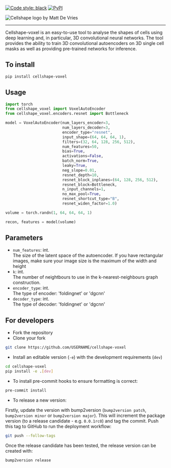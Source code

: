 [![Code style: black](https://img.shields.io/badge/code%20style-black-000000.svg)](https://github.com/psf/black)
[![PyPI](https://img.shields.io/pypi/v/cellshape-cloud.svg)](https://pypi.org/project/cellshape-voxel)

<img src="https://github.com/DeVriesMatt/cellshape-voxel/blob/main/img/cellshape_voxel.png" 
     alt="Cellshape logo by Matt De Vries">
___
Cellshape-voxel is an easy-to-use tool to analyse the shapes of cells using deep learning and, in particular, 3D convolutional neural networks. The tool provides the ability to train 3D convolutional autoencoders on 3D single cell masks as well as providing pre-trained networks for inference.


## To install
```bash
pip install cellshape-voxel
```

## Usage
```python
import torch
from cellshape_voxel import VoxelAutoEncoder
from cellshape_voxel.encoders.resnet import Bottleneck

model = VoxelAutoEncoder(num_layers_encoder=3,
                         num_layers_decoder=3,
                         encoder_type="resnet",
                         input_shape=(64, 64, 64, 1),
                         filters=(32, 64, 128, 256, 512),
                         num_features=50,
                         bias=True,
                         activations=False,
                         batch_norm=True,
                         leaky=True,
                         neg_slope=0.01,
                         resnet_depth=10,
                         resnet_block_inplanes=(64, 128, 256, 512),
                         resnet_block=Bottleneck,
                         n_input_channels=1,
                         no_max_pool=True,
                         resnet_shortcut_type="B",
                         resnet_widen_factor=1.0)

volume = torch.randn(1, 64, 64, 64, 1)

recon, features = model(volume)
```

## Parameters

- `num_features`: int.  
The size of the latent space of the autoencoder. If you have rectangular images, make sure your image size is the maximum of the width and height
- `k`: int.  
The number of neightbours to use in the k-nearest-neighbours graph construction.
- `encoder_type`: int.  
The type of encoder: 'foldingnet' or 'dgcnn'
- `decoder_type`: int.  
The type of decoder: 'foldingnet' or 'dgcnn'


## For developers
* Fork the repository
* Clone your fork
```bash
git clone https://github.com/USERNAME/cellshape-voxel 
```
* Install an editable version (`-e`) with the development requirements (`dev`)
```bash
cd cellshape-voxel
pip install -e .[dev] 
```
* To install pre-commit hooks to ensure formatting is correct:
```bash
pre-commit install
```

* To release a new version:

Firstly, update the version with bump2version (`bump2version patch`, 
`bump2version minor` or `bump2version major`). This will increment the 
package version (to a release candidate - e.g. `0.0.1rc0`) and tag the 
commit. Push this tag to GitHub to run the deployment workflow:

```bash
git push --follow-tags
```

Once the release candidate has been tested, the release version can be created with:

```bash
bump2version release
```
